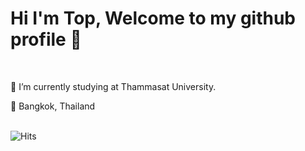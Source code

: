 # Hi I'm Top, Welcome to my github profile 🐯

<br>

🎒 I’m currently studying at Thammasat University.


📍 Bangkok, Thailand

<br>

<img src="https://hitcounter.pythonanywhere.com/count/tag.svg?url=www.example.com" alt="Hits">


<!--
**toptapznt/toptapznt** is a ✨ _special_ ✨ repository because its `README.md` (this file) appears on your GitHub profile.

Here are some ideas to get you started:

- 🔭 I’m currently working on ...
- 🌱 I’m currently learning ...
- 👯 I’m looking to collaborate on ...
- 🤔 I’m looking for help with ...
- 💬 Ask me about ...
- 📫 How to reach me: ...
- 😄 Pronouns: ...
- ⚡ Fun fact: ...
-->
